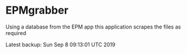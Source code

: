 # EPMgrabber
Using a database from the EPM app this application scrapes the files as required


Latest backup: Sun Sep 8 09:13:01 UTC 2019
